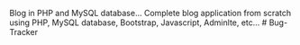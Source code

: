 Blog in PHP and MySQL database...
Complete blog application from scratch using PHP, MySQL database, Bootstrap, Javascript, Adminlte, etc...
#   B u g - T r a c k e r  
 